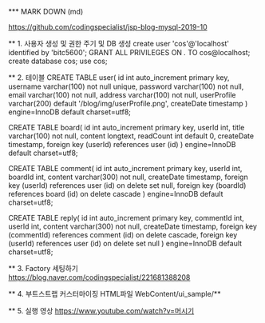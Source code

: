 *** MARK DOWN (md)

https://github.com/codingspecialist/jsp-blog-mysql-2019-10

** 1. 사용자 생성 및 권한 주기 및 DB 생성
create user 'cos'@'localhost' identified by 'bitc5600';
GRANT ALL PRIVILEGES ON *.* TO cos@localhost;
create database cos;
use cos;


** 2. 테이블
CREATE TABLE user(
	id int auto_increment primary key,
    username varchar(100) not null unique,
    password varchar(100) not null,
    email varchar(100) not null,
    address varchar(100) not null,
    userProfile varchar(200) default '/blog/img/userProfile.png',
    createDate timestamp
) engine=InnoDB default charset=utf8;

CREATE TABLE board(
	id int auto_increment primary key,
    userId int,
    title varchar(100) not null,
    content longtext,
    readCount int default 0,
    createDate timestamp,
    foreign key (userId) references user (id)
) engine=InnoDB default charset=utf8;


CREATE TABLE comment(
	id int auto_increment primary key,
    userId int,
    boardId int,
    content varchar(300) not null,
    createDate timestamp,
    foreign key (userId) references user (id) on delete set null,
    foreign key (boardId) references board (id) on delete cascade
) engine=InnoDB default charset=utf8;

CREATE TABLE reply(
	id int auto_increment primary key,
    commentId int,
    userId int,
    content varchar(300) not null,
    createDate timestamp,
    foreign key (commentId) references comment (id) on delete cascade,
    foreign key (userId) references user (id) on delete set null
) engine=InnoDB default charset=utf8;

** 3. Factory 세팅하기
https://blog.naver.com/codingspecialist/221681388208


** 4. 부트스트랩 커스터마이징 HTML파일
WebContent/ui_sample/**


** 5. 실행 영상
https://www.youtube.com/watch?v=머시기